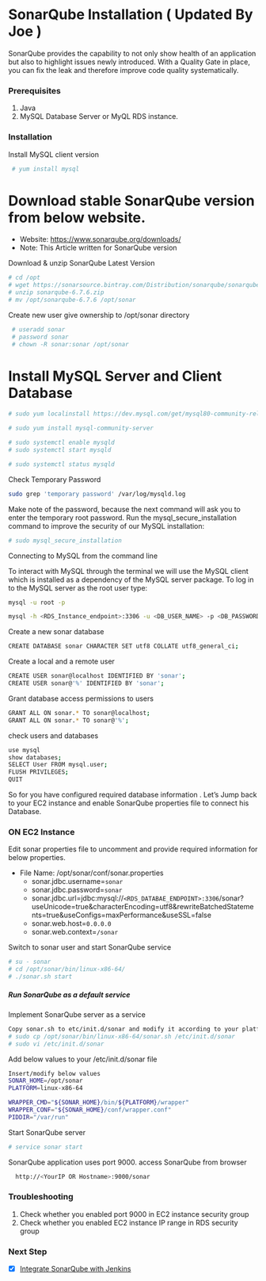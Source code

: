 # SonarQube Installation  ( Updated By Joe )

SonarQube provides the capability to not only show health of an application but also to highlight issues newly introduced. With a Quality Gate in place, you can fix the leak and therefore improve code quality systematically.


### Prerequisites
1. Java
1. MySQL Database Server or MyQL RDS instance.

### Installation

Install MySQL client version 

 ```sh
  # yum install mysql
 ```
# Download stable SonarQube version from below website. 
- Website: https://www.sonarqube.org/downloads/
- Note: This Article written for SonarQube version

Download & unzip SonarQube Latest Version
```sh
# cd /opt
# wget https://sonarsource.bintray.com/Distribution/sonarqube/sonarqube-6.7.6.zip
# unzip sonarqube-6.7.6.zip
# mv /opt/sonarqube-6.7.6 /opt/sonar
```
Create new user give ownership to /opt/sonar directory 
```sh
 # useradd sonar
 # password sonar
 # chown -R sonar:sonar /opt/sonar
```
# Install MySQL Server and Client Database
```sh
# sudo yum localinstall https://dev.mysql.com/get/mysql80-community-release-el7-1.noarch.rpm
```
```sh
# sudo yum install mysql-community-server
```
```sh
# sudo systemctl enable mysqld
# sudo systemctl start mysqld
```
```sh
# sudo systemctl status mysqld
```
 Check Temporary Password 
```sh
sudo grep 'temporary password' /var/log/mysqld.log
```

Make note of the password, because the next command will ask you to enter the temporary root password.
Run the mysql_secure_installation command to improve the security of our MySQL installation:
```sh
# sudo mysql_secure_installation
```
Connecting to MySQL from the command line

To interact with MySQL through the terminal we will use the MySQL client which is installed as a dependency of the MySQL server package.
To log in to the MySQL server as the root user type:
```sh
mysql -u root -p
```

```sh 
mysql -h <RDS_Instance_endpoint>:3306 -u <DB_USER_NAME> -p <DB_PASSWORD> 
```
Create a new sonar database
```sh
CREATE DATABASE sonar CHARACTER SET utf8 COLLATE utf8_general_ci;
```

Create a local and a remote user
```sh
CREATE USER sonar@localhost IDENTIFIED BY 'sonar';
CREATE USER sonar@'%' IDENTIFIED BY 'sonar';
```

Grant database access permissions to users 
```sh
GRANT ALL ON sonar.* TO sonar@localhost;
GRANT ALL ON sonar.* TO sonar@'%';
```

check users and databases 
```sh
use mysql
show databases;
SELECT User FROM mysql.user;
FLUSH PRIVILEGES;
QUIT
```
So for you have configured required database information . Let’s Jump back to your EC2 instance and enable SonarQube properties file to connect his Database.

### ON EC2 Instance
Edit sonar properties file to uncomment and provide required information for below properties. 

- File Name: /opt/sonar/conf/sonar.properties
  - sonar.jdbc.username=`sonar`
  - sonar.jdbc.password=`sonar`
  - sonar.jdbc.url=jdbc:mysql://`<RDS_DATABAE_ENDPOINT>:3306`/sonar?useUnicode=true&characterEncoding=utf8&rewriteBatchedStatements=true&useConfigs=maxPerformance&useSSL=false
  - sonar.web.host=`0.0.0.0`
  - sonar.web.context=`/sonar`

Switch to sonar user and start SonarQube service 
```sh
# su - sonar
# cd /opt/sonar/bin/linux-x86-64/
# ./sonar.sh start
```

##### Run SonarQube as a default service 

Implement SonarQube server as a service
```sh
Copy sonar.sh to etc/init.d/sonar and modify it according to your platform.
# sudo cp /opt/sonar/bin/linux-x86-64/sonar.sh /etc/init.d/sonar
# sudo vi /etc/init.d/sonar
```

Add below values to your /etc/init.d/sonar file
```sh
Insert/modify below values
SONAR_HOME=/opt/sonar
PLATFORM=linux-x86-64

WRAPPER_CMD="${SONAR_HOME}/bin/${PLATFORM}/wrapper"
WRAPPER_CONF="${SONAR_HOME}/conf/wrapper.conf"
PIDDIR="/var/run"
```

Start SonarQube server
```sh
# service sonar start
```
SonarQube application uses port 9000. access SonarQube from browser
```sh
  http://<YourIP OR Hostname>:9000/sonar
```
###  Troubleshooting 

1. Check whether you enabled port 9000 in EC2 instance security group
2. Check whether you enabled EC2 instance IP range in RDS security group

### Next Step
- [x] [Integrate SonarQube with Jenkins]()

